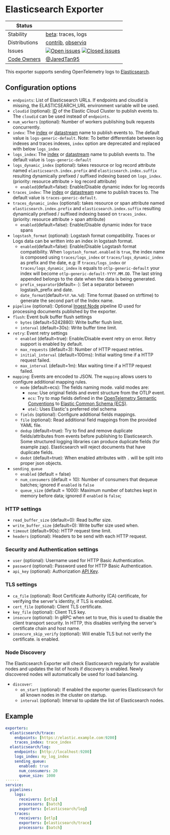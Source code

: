 # Elasticsearch Exporter

<!-- status autogenerated section -->
| Status        |           |
| ------------- |-----------|
| Stability     | [beta]: traces, logs   |
| Distributions | [contrib], [observiq] |
| Issues        | [![Open issues](https://img.shields.io/github/issues-search/open-telemetry/opentelemetry-collector-contrib?query=is%3Aissue%20is%3Aopen%20label%3Aexporter%2Felasticsearch%20&label=open&color=orange&logo=opentelemetry)](https://github.com/open-telemetry/opentelemetry-collector-contrib/issues?q=is%3Aopen+is%3Aissue+label%3Aexporter%2Felasticsearch) [![Closed issues](https://img.shields.io/github/issues-search/open-telemetry/opentelemetry-collector-contrib?query=is%3Aissue%20is%3Aclosed%20label%3Aexporter%2Felasticsearch%20&label=closed&color=blue&logo=opentelemetry)](https://github.com/open-telemetry/opentelemetry-collector-contrib/issues?q=is%3Aclosed+is%3Aissue+label%3Aexporter%2Felasticsearch) |
| [Code Owners](https://github.com/open-telemetry/opentelemetry-collector-contrib/blob/main/CONTRIBUTING.md#becoming-a-code-owner)    | [@JaredTan95](https://www.github.com/JaredTan95) |

[beta]: https://github.com/open-telemetry/opentelemetry-collector#beta
[contrib]: https://github.com/open-telemetry/opentelemetry-collector-releases/tree/main/distributions/otelcol-contrib
[observiq]: https://github.com/observIQ/observiq-otel-collector
<!-- end autogenerated section -->

This exporter supports sending OpenTelemetry logs to [Elasticsearch](https://www.elastic.co/elasticsearch).

## Configuration options

- `endpoints`: List of Elasticsearch URLs. If endpoints and cloudid is missing, the
  ELASTICSEARCH_URL environment variable will be used.
- `cloudid` (optional):
  [ID](https://www.elastic.co/guide/en/cloud/current/ec-cloud-id.html) of the
  Elastic Cloud Cluster to publish events to. The `cloudid` can be used instead
  of `endpoints`.
- `num_workers` (optional): Number of workers publishing bulk requests concurrently.
- `index`: The
  [index](https://www.elastic.co/guide/en/elasticsearch/reference/current/indices.html)
  or [datastream](https://www.elastic.co/guide/en/elasticsearch/reference/current/data-streams.html)
  name to publish events to. The default value is `logs-generic-default`. Note: To better differentiate between log indexes and traces indexes, `index` option are deprecated and replaced with below `logs_index`
- `logs_index`: The
  [index](https://www.elastic.co/guide/en/elasticsearch/reference/current/indices.html)
  or [datastream](https://www.elastic.co/guide/en/elasticsearch/reference/current/data-streams.html)
  name to publish events to. The default value is `logs-generic-default`
- `logs_dynamic_index` (optional): 
  takes resource or log record attribute named `elasticsearch.index.prefix` and `elasticsearch.index.suffix`
  resulting dynamically prefixed / suffixed indexing based on `logs_index`. (priority: resource attribute > log record attribute)
  - `enabled`(default=false): Enable/Disable dynamic index for log records
- `traces_index`: The
  [index](https://www.elastic.co/guide/en/elasticsearch/reference/current/indices.html)
  or [datastream](https://www.elastic.co/guide/en/elasticsearch/reference/current/data-streams.html)
  name to publish traces to. The default value is `traces-generic-default`.
- `traces_dynamic_index` (optional):
  takes resource or span attribute named `elasticsearch.index.prefix` and `elasticsearch.index.suffix`
  resulting dynamically prefixed / suffixed indexing based on `traces_index`. (priority: resource attribute > span attribute)
  - `enabled`(default=false): Enable/Disable dynamic index for trace spans
- `logstash_format` (optional): Logstash format compatibility. Traces or Logs data can be written into an index in logstash format.
  - `enabled`(default=false):  Enable/Disable Logstash format compatibility. When `logstash_format.enabled` is `true`, the index name is composed using `traces/logs_index` or `traces/logs_dynamic_index` as prefix and the date, 
                                e.g: If `traces/logs_index` or `traces/logs_dynamic_index` is equals to `otlp-generic-default` your index will become `otlp-generic-default-YYYY.MM.DD`. 
                                The last string appended belongs to the date when the data is being generated.
  - `prefix_separator`(default=`-`): Set a separator between logstash_prefix and date.
  - `date_format`(default=`%Y.%m.%d`): Time format (based on strftime) to generate the second part of the Index name.
- `pipeline` (optional): Optional [Ingest Node](https://www.elastic.co/guide/en/elasticsearch/reference/current/ingest.html)
  pipeline ID used for processing documents published by the exporter.
- `flush`: Event bulk buffer flush settings
  - `bytes` (default=5242880): Write buffer flush limit.
  - `interval` (default=30s): Write buffer time limit.
- `retry`: Event retry settings
  - `enabled` (default=true): Enable/Disable event retry on error. Retry
    support is enabled by default.
  - `max_requests` (default=3): Number of HTTP request retries.
  - `initial_interval` (default=100ms): Initial waiting time if a HTTP request failed.
  - `max_interval` (default=1m): Max waiting time if a HTTP request failed.
- `mapping`: Events are encoded to JSON. The `mapping` allows users to
  configure additional mapping rules.
  - `mode` (default=ecs): The fields naming mode. valid modes are:
    - `none`: Use original fields and event structure from the OTLP event.
    - `ecs`: Try to map fields defined in the
             [OpenTelemetry Semantic Conventions](https://github.com/open-telemetry/semantic-conventions)
             to [Elastic Common Schema (ECS)](https://www.elastic.co/guide/en/ecs/current/index.html).
    - `otel`: Uses Elastic's preferred otel schema
  - `fields` (optional): Configure additional fields mappings.
  - `file` (optional): Read additional field mappings from the provided YAML file.
  - `dedup` (default=true): Try to find and remove duplicate fields/attributes
    from events before publishing to Elasticsearch. Some structured logging
    libraries can produce duplicate fields (for example zap). Elasticsearch
    will reject documents that have duplicate fields.
  - `dedot` (default=true): When enabled attributes with `.` will be split into
    proper json objects.
- `sending_queue`
  - `enabled` (default = false)
  - `num_consumers` (default = 10): Number of consumers that dequeue batches; ignored if `enabled` is `false`
  - `queue_size` (default = 1000): Maximum number of batches kept in memory before data; ignored if `enabled` is `false`;
### HTTP settings

- `read_buffer_size` (default=0): Read buffer size.
- `write_buffer_size` (default=0): Write buffer size used when.
- `timeout` (default=90s): HTTP request time limit.
- `headers` (optional): Headers to be send with each HTTP request.

### Security and Authentication settings

- `user` (optional): Username used for HTTP Basic Authentication.
- `password` (optional): Password used for HTTP Basic Authentication.
- `api_key` (optional):  Authorization [API Key](https://www.elastic.co/guide/en/elasticsearch/reference/current/security-api-create-api-key.html).

### TLS settings
- `ca_file` (optional): Root Certificate Authority (CA) certificate, for
  verifying the server's identity, if TLS is enabled.
- `cert_file` (optional): Client TLS certificate.
- `key_file` (optional): Client TLS key.
- `insecure` (optional): In gRPC when set to true, this is used to disable the client transport security. In HTTP, this disables verifying the server's certificate chain and host name.
- `insecure_skip_verify` (optional): Will enable TLS but not verify the certificate.
  is enabled.

### Node Discovery

The Elasticsearch Exporter will check Elasticsearch regularly for available
nodes and updates the list of hosts if discovery is enabled. Newly discovered
nodes will automatically be used for load balancing.

- `discover`:
  - `on_start` (optional): If enabled the exporter queries Elasticsearch
    for all known nodes in the cluster on startup.
  - `interval` (optional): Interval to update the list of Elasticsearch nodes.

## Example

```yaml
exporters:
  elasticsearch/trace:
    endpoints: [https://elastic.example.com:9200]
    traces_index: trace_index
  elasticsearch/log:
    endpoints: [http://localhost:9200]
    logs_index: my_log_index
    sending_queue:
      enabled: true
      num_consumers: 20
      queue_size: 1000
······
service:
  pipelines:
    logs:
      receivers: [otlp]
      processors: [batch]
      exporters: [elasticsearch/log]
    traces:
      receivers: [otlp]
      exporters: [elasticsearch/trace]
      processors: [batch]
```
